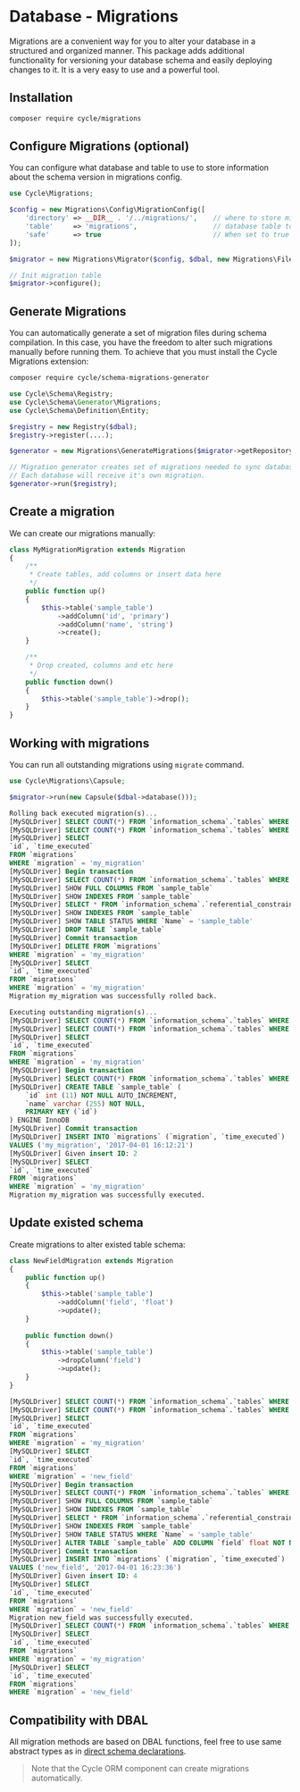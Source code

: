 # Database - Migrations

Migrations are a convenient way for you to alter your database in a structured and organized manner. This package adds
additional functionality for versioning your database schema and easily deploying changes to it. It is a very easy to
use and a powerful tool.

## Installation

```bash
composer require cycle/migrations
```

## Configure Migrations (optional)

You can configure what database and table to use to store information about the schema version in migrations config.

```php
use Cycle\Migrations;

$config = new Migrations\Config\MigrationConfig([
    'directory' => __DIR__ . '/../migrations/',    // where to store migrations
    'table'     => 'migrations',                   // database table to store migration status
    'safe'      => true                            // When set to true no confirmation will be requested on migration run. 
]);

$migrator = new Migrations\Migrator($config, $dbal, new Migrations\FileRepository($config));

// Init migration table
$migrator->configure();
```

## Generate Migrations

You can automatically generate a set of migration files during schema compilation. In this case, you have the freedom to
alter such migrations manually before running them. To achieve that you must install the Cycle Migrations extension:

```bash
composer require cycle/schema-migrations-generator
```

```php
use Cycle\Schema\Registry;
use Cycle\Schema\Generator\Migrations;
use Cycle\Schema\Definition\Entity;

$registry = new Registry($dbal);
$registry->register(....);

$generator = new Migrations\GenerateMigrations($migrator->getRepository(), $migrator->getConfig());

// Migration generator creates set of migrations needed to sync database schema with desired state.
// Each database will receive it's own migration.
$generator->run($registry);
```

## Create a migration

We can create our migrations manually:

```php
class MyMigrationMigration extends Migration
{
    /**
     * Create tables, add columns or insert data here
     */
    public function up()
    {
        $this->table('sample_table')
            ->addColumn('id', 'primary')
            ->addColumn('name', 'string')
            ->create();
    }

    /**
     * Drop created, columns and etc here
     */
    public function down()
    {
        $this->table('sample_table')->drop();
    }
}
```

## Working with migrations

You can run all outstanding migrations using `migrate` command.

```php
use Cycle\Migrations\Capsule;

$migrator->run(new Capsule($dbal->database()));
```

```sql
Rolling back executed migration(s)...
[MySQLDriver] SELECT COUNT(*) FROM `information_schema`.`tables` WHERE `table_schema` = 'sample_2' AND `table_name` = 'migrations'
[MySQLDriver] SELECT COUNT(*) FROM `information_schema`.`tables` WHERE `table_schema` = 'sample_2' AND `table_name` = 'migrations'
[MySQLDriver] SELECT
`id`, `time_executed`
FROM `migrations`
WHERE `migration` = 'my_migration'
[MySQLDriver] Begin transaction
[MySQLDriver] SELECT COUNT(*) FROM `information_schema`.`tables` WHERE `table_schema` = 'sample_2' AND `table_name` = 'sample_table'
[MySQLDriver] SHOW FULL COLUMNS FROM `sample_table`
[MySQLDriver] SHOW INDEXES FROM `sample_table`
[MySQLDriver] SELECT * FROM `information_schema`.`referential_constraints` WHERE `constraint_schema` = 'sample_2' AND `table_name` = 'sample_table'
[MySQLDriver] SHOW INDEXES FROM `sample_table`
[MySQLDriver] SHOW TABLE STATUS WHERE `Name` = 'sample_table'
[MySQLDriver] DROP TABLE `sample_table`
[MySQLDriver] Commit transaction
[MySQLDriver] DELETE FROM `migrations`
WHERE `migration` = 'my_migration'
[MySQLDriver] SELECT
`id`, `time_executed`
FROM `migrations`
WHERE `migration` = 'my_migration'
Migration my_migration was successfully rolled back.

Executing outstanding migration(s)...
[MySQLDriver] SELECT COUNT(*) FROM `information_schema`.`tables` WHERE `table_schema` = 'sample_2' AND `table_name` = 'migrations'
[MySQLDriver] SELECT COUNT(*) FROM `information_schema`.`tables` WHERE `table_schema` = 'sample_2' AND `table_name` = 'migrations'
[MySQLDriver] SELECT
`id`, `time_executed`
FROM `migrations`
WHERE `migration` = 'my_migration'
[MySQLDriver] Begin transaction
[MySQLDriver] SELECT COUNT(*) FROM `information_schema`.`tables` WHERE `table_schema` = 'sample_2' AND `table_name` = 'sample_table'
[MySQLDriver] CREATE TABLE `sample_table` (
    `id` int (11) NOT NULL AUTO_INCREMENT,
    `name` varchar (255) NOT NULL,
    PRIMARY KEY (`id`)
) ENGINE InnoDB
[MySQLDriver] Commit transaction
[MySQLDriver] INSERT INTO `migrations` (`migration`, `time_executed`)
VALUES ('my_migration', '2017-04-01 16:12:21')
[MySQLDriver] Given insert ID: 2
[MySQLDriver] SELECT
`id`, `time_executed`
FROM `migrations`
WHERE `migration` = 'my_migration'
Migration my_migration was successfully executed.
```

## Update existed schema

Create migrations to alter existed table schema:

```php
class NewFieldMigration extends Migration
{
    public function up()
    {
        $this->table('sample_table')
            ->addColumn('field', 'float')
            ->update();
    }
    
    public function down()
    {
        $this->table('sample_table')
            ->dropColumn('field')
            ->update();
    }
}
```

```sql
[MySQLDriver] SELECT COUNT(*) FROM `information_schema`.`tables` WHERE `table_schema` = 'sample_2' AND `table_name` = 'migrations'
[MySQLDriver] SELECT COUNT(*) FROM `information_schema`.`tables` WHERE `table_schema` = 'sample_2' AND `table_name` = 'migrations'
[MySQLDriver] SELECT
`id`, `time_executed`
FROM `migrations`
WHERE `migration` = 'my_migration'
[MySQLDriver] SELECT
`id`, `time_executed`
FROM `migrations`
WHERE `migration` = 'new_field'
[MySQLDriver] Begin transaction
[MySQLDriver] SELECT COUNT(*) FROM `information_schema`.`tables` WHERE `table_schema` = 'sample_2' AND `table_name` = 'sample_table'
[MySQLDriver] SHOW FULL COLUMNS FROM `sample_table`
[MySQLDriver] SHOW INDEXES FROM `sample_table`
[MySQLDriver] SELECT * FROM `information_schema`.`referential_constraints` WHERE `constraint_schema` = 'sample_2' AND `table_name` = 'sample_table'
[MySQLDriver] SHOW INDEXES FROM `sample_table`
[MySQLDriver] SHOW TABLE STATUS WHERE `Name` = 'sample_table'
[MySQLDriver] ALTER TABLE `sample_table` ADD COLUMN `field` float NOT NULL
[MySQLDriver] Commit transaction
[MySQLDriver] INSERT INTO `migrations` (`migration`, `time_executed`)
VALUES ('new_field', '2017-04-01 16:23:36')
[MySQLDriver] Given insert ID: 4
[MySQLDriver] SELECT
`id`, `time_executed`
FROM `migrations`
WHERE `migration` = 'new_field'
Migration new_field was successfully executed.
[MySQLDriver] SELECT COUNT(*) FROM `information_schema`.`tables` WHERE `table_schema` = 'sample_2' AND `table_name` = 'migrations'
[MySQLDriver] SELECT
`id`, `time_executed`
FROM `migrations`
WHERE `migration` = 'my_migration'
[MySQLDriver] SELECT
`id`, `time_executed`
FROM `migrations`
WHERE `migration` = 'new_field'
```

## Compatibility with DBAL

All migration methods are based on DBAL functions, feel free to use same abstract types as in
[direct schema declarations](/docs/en/database/declaration.md).

> Note that the Cycle ORM component can create migrations automatically.
